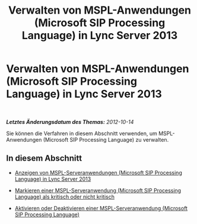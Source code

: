 ﻿---
title: Verwalten von MSPL-Anwendungen (Microsoft SIP Processing Language) in Lync Server 2013
TOCTitle: Verwalten von MSPL-Anwendungen (Microsoft SIP Processing Language) in Lync Server 2013
ms:assetid: 3fb13707-73b5-4f7d-ab0b-a5794ed1be75
ms:mtpsurl: https://technet.microsoft.com/de-de/library/JJ688032(v=OCS.15)
ms:contentKeyID: 49890717
ms.date: 05/19/2016
mtps_version: v=OCS.15
ms.translationtype: HT
---

# Verwalten von MSPL-Anwendungen (Microsoft SIP Processing Language) in Lync Server 2013

 

_**Letztes Änderungsdatum des Themas:** 2012-10-14_

Sie können die Verfahren in diesem Abschnitt verwenden, um MSPL-Anwendungen (Microsoft SIP Processing Language) zu verwalten.

## In diesem Abschnitt

  - [Anzeigen von MSPL-Serveranwendungen (Microsoft SIP Processing Language) in Lync Server 2013](lync-server-2013-view-microsoft-sip-processing-language-mspl-server-applications.md)

  - [Markieren einer MSPL-Serveranwendung (Microsoft SIP Processing Language) als kritisch oder nicht kritisch](lync-server-2013-mark-a-microsoft-sip-processing-language-mspl-application-as-critical-or-not-critical.md)

  - [Aktivieren oder Deaktivieren einer MSPL-Serveranwendung (Microsoft SIP Processing Language)](lync-server-2013-enable-or-disable-a-microsoft-sip-processing-language-mspl-server-application.md)

